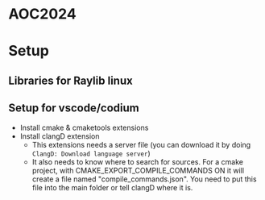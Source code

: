 # AOC2024

# Setup
## Libraries for Raylib linux

## Setup for vscode/codium
- Install cmake & cmaketools extensions
- Install clangD extension
    - This extensions needs a server file (you can download it by doing `ClangD: Download language server`)
    - It also needs to know where to search for sources. For a cmake project, with CMAKE_EXPORT_COMPILE_COMMANDS ON it will create a file named "compile_commands.json". You need to put this file into the main folder or tell clangD where it is.
